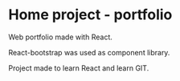 # Home project - portfolio
Web portfolio made with React.

React-bootstrap was used as component library.

Project made to learn React and learn GIT.
